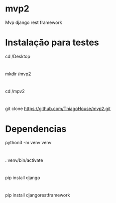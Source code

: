 # mvp2
Mvp django rest framework

# Instalação para testes

cd /Desktop
#
mkdir /mvp2
#
cd /mpv2
#
git clone https://github.com/ThiagoHouse/mvp2.git

# Dependencias
python3 -m venv venv
#
. venv/bin/activate
#
pip install django
#
pip install djangorestframework






